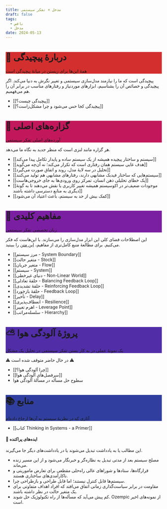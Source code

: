 ```yaml
---
title: مدخل × تفکر سیستمی
draft: false
tags:
  - ناقص
  - مدخل
date: 2024-05-13
---
```


<div class="article-header" style="background-color: #D32F2F;"> <h1 id="HID">🌌 دربارهٔ پیچیدگی</h1> <p>همهٔ این‌ها برای زیستن در میانهٔ پیچیدگی است</p> </div>

پیچیدگی است که ما را نیازمند مدل‌سازی سیستمی و تغییر نگرش به دنیا می‌کند. اگر پیچیدگی و خصائص آن را بشناسیم، ابزارهای موردنیاز و رفتارهای مناسب در برابر آن را هم می‌فهمیم.

- [[پیچیدگی چیست؟]]
- [[پیچیدگی کجا حس می‌شود و چرا مشکل‌زاست؟]]

<div class="article-header" style="background-color: #C2185B;"> <h1 id="HID">👑 گزاره‌های اصلی</h1> <p>آورده‌های اصلی تفکر سیستمی</p> </div>

 هر گزاره مانند لنزی است که منظر جدید به نگاه ما می‌دهد.

- [[سیستم و ساختار پیچیده همیشه از یک سیستم ساده و پایدار تکامل پیدا می‌کند]]
- [[هدف غایی سیستم همان رفتاری است که تکرار می‌کند؛ نه آن‌چه می‌گوید]]
- [[تحلیل در سه لایهٔ مدل، روند و اتفاق صورت می‌گیرد]]
- [[سیستم‌هایی که ساختار فیدبک مشابهی دارند، رفتارهای مشابهی هم تولید می‌کنند]]
- [[یک خطای تحلیلی ذهن انسان، تمرکز روی ورودی‌ها به جای خروجی‌هاست]]
- [[موجودات ضعیف‌تر در اکوسیستم همیشه تغییر کاربری یا نقش می‌دهند تا به گونهٔ دیگری به منابع دسترسی داشته باشند]]
- [[کمک بیش از حد به سیستم، باعث اعتیاد آن می‌شود]]


<div class="article-header" style="background-color: #7B1FA2;"> <h1 id="HID">🔑 مفاهیم کلیدی</h1> <p>زبان تخصصی تفکر سیستمی</p> </div>

این اصطلاحات فضای کلی این ابزار مدل‌سازی را می‌سازند. با این‌هاست که فکر می‌کنیم. برای مطالعهٔ منبع کامل‌تری از مفاهیم، [این متن](https://www.linkedin.com/pulse/systems-thinking-terms-concepts-graham-berrisford/) را ببینید.

- [[مرز سیستم - System Boundary]]
- [[متغیر حالت - Stock]]
- [[متغیر جریان - Flow]]
- [[سیستم - System]]
- [[دنیای غیرخطی - Non-Linear World]]
- [[حلقهٔ تعادلی - Balancing Feedback Loop]]
- [[حلقهٔ تشدیدی - Reinforcing Feedback Loop]]
- [[حلقهٔ بازخورد - Feedback Loop]]
- [[تأخیر - Delay]]
- [[انعطاف‌پذیری - Resilience]]
- [[اهرم تغییر - Leverage Point]]
- [[سلسله‌مراتب - Hierarchy]]

<div class="article-header" style="background-color: #512DA8;"> <h1 id="HID">⛅ پروژهٔ آلودگی هوا</h1> <p>یک نمونهٔ عملی در به کار بستن تفکر سیستمی در تحلیل یک مشکل</p> </div>

⚠️ در حال حاضر متوقف شده است ⚠️

- [[چرا آلودگی هوا؟]]
- [[سرفصل‌های آلودگی هوا]]
- سطوح حل مسأله در مسألهٔ آلودگی هوا


<div class="article-header" style="background-color: #303F9F;"> <h1 id="HID">📚 منابع</h1> <p>آثاری که در نظریهٔ سیستم به آن‌ها ارجاع داده‌ام</p> </div>

- [[کتاب Thinking in Systems - a Primer]]

#### 📝 ایده‌های پراکنده

این مطالب یا به یادداشت تبدیل می‌شوند یا در یادداشت‌های دیگر جا می‌گیرند.

- مصلح سیستم بعد از مدتی تبدیل به نظاره‌گر و خبرنگار می‌شود و از این مسیر زنده می‌ماند.
- قرارگاه‌ها، ستادها و شوراهای عالی راه‌حلی مقطعی برای تعارض ماموریتی و ناکارآمدی‌های ساختاری هستند.
- سیستم‌ها قابل کنترل نیستند؛ اما قابل طراحی و بازطراحی چرا.
- مقاومت در برابر سیاست‌گذاری زمانی اتفاق می‌افتد که افراد اهداف متفاوتی برای یک متغیر حالت در نظر داشته باشند.
- کم پیش می‌آید که مسأله‌ها از راه تکنولوژیک حل شوند. Ozempic از نمونه‌های اخیر است.